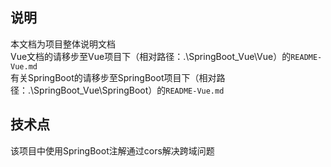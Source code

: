## 说明
本文档为项目整体说明文档 <br>
Vue文档的请移步至Vue项目下（相对路径：.\SpringBoot_Vue\Vue）的`README-Vue.md` <br>
有关SpringBoot的请移步至SpringBoot项目下（相对路径：.\SpringBoot_Vue\SpringBoot）的`README-Vue.md`

## 技术点

该项目中使用SpringBoot注解通过cors解决跨域问题